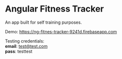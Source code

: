# Angular Fitness Tracker

An app built for self training purposes.
  
Demo: https://ng-fitnes-tracker-9241d.firebaseapp.com

Testing credentials: <br>
__email__: test@test.com <br>
__pass__: testtest
